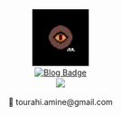 <div id="header" align="center">
  <img src="https://github.com/Tourahi/Tourahi/blob/master/logo.png" width="100"/>
</div>

<div id="badges" align="center">
  <a href="https://marodungeon.neocities.org/">
    <img src="https://img.shields.io/static/v1?label=Blog&message=marodungeon&color=A25B15" alt="Blog Badge"/>
  </a>
</div>
<div id="s" align="center">
  <a align="center" href="https://git.io/streak-stats">
    <img align="center" src="https://streak-stats.demolab.com?user=Tourahi&theme=dark&border_radius=3.7" />
  </a>
</div>
<br/> 
 <div id="header" align="center">
  📧 tourahi.amine@gmail.com
</div>

